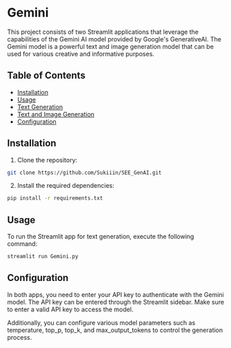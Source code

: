 # Gemini

This project consists of two Streamlit applications that leverage the capabilities of the Gemini AI model provided by Google's GenerativeAI. The Gemini model is a powerful text and image generation model that can be used for various creative and informative purposes.

## Table of Contents
  - [Installation](#installation)
  - [Usage](#usage)
  - [Text Generation](#text-generation)
  - [Text and Image Generation](#text-and-image-generation)
  - [Configuration](#configuration)
## Installation

1. Clone the repository:

```bash
git clone https://github.com/Sukiiin/SEE_GenAI.git
```

2. Install the required dependencies:

```bash
pip install -r requirements.txt
```

## Usage
To run the Streamlit app for text generation, execute the following command:

```bash
streamlit run Gemini.py
```

## Configuration

In both apps, you need to enter your API key to authenticate with the Gemini model. The API key can be entered through the Streamlit sidebar. Make sure to enter a valid API key to access the model.

Additionally, you can configure various model parameters such as temperature, top_p, top_k, and max_output_tokens to control the generation process.

